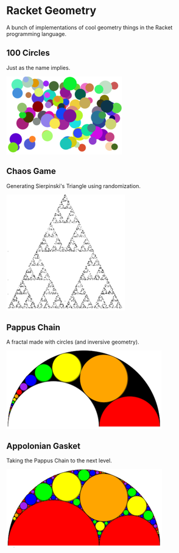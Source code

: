 # Racket Geometry

A bunch of implementations of cool geometry things in the Racket programming language.

## 100 Circles

Just as the name implies.

![100 Circles](100-circles.PNG)

## Chaos Game

Generating Sierpinski's Triangle using randomization.

![Chaos Game](chaos-game.PNG)

## Pappus Chain

A fractal made with circles (and inversive geometry).

![Pappus Chain](pappus-chain.PNG)

## Appolonian Gasket

Taking the Pappus Chain to the next level.

![Appolonian Gasket](appolonian-gasket.PNG)
